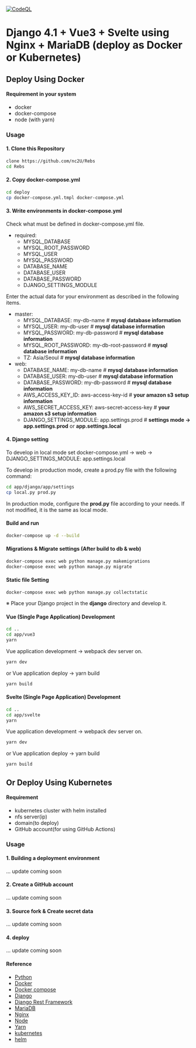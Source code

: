 [![CodeQL](https://github.com/austin-kho/Rebs/actions/workflows/codeql-analysis.yml/badge.svg)](https://github.com/austin-kho/Rebs/actions/workflows/codeql-analysis.yml)

# Django 4.1 + Vue3 + Svelte using Nginx + MariaDB (deploy as Docker or Kubernetes)

## Deploy Using Docker

#### Requirement in your system

- docker
- docker-compose
- node (with yarn)

### Usage

#### 1. Clone this Repository

```bash
clone https://github.com/nc2U/Rebs
cd Rebs
```

#### 2. Copy docker-compose.yml

```bash
cd deploy
cp docker-compose.yml.tmpl docker-compose.yml
```

#### 3. Write environments in docker-compose.yml

Check what must be defined in docker-compose.yml file.

- required:
    - MYSQL_DATABASE
    - MYSQL_ROOT_PASSWORD
    - MYSQL_USER
    - MYSQL_PASSWORD
    - DATABASE_NAME
    - DATABASE_USER
    - DATABASE_PASSWORD
    - DJANGO_SETTINGS_MODULE

Enter the actual data for your environment as described in the following items.

- master:
    - MYSQL_DATABASE: my-db-name # **mysql database information**
    - MYSQL_USER: my-db-user # **mysql database information**
    - MYSQL_PASSWORD: my-db-password # **mysql database information**
    - MYSQL_ROOT_PASSWORD: my-db-root-password # **mysql database information**
    - TZ: Asia/Seoul # **mysql database information**
- web:
    - DATABASE_NAME: my-db-name # **mysql database information**
    - DATABASE_USER: my-db-user # **mysql database information**
    - DATABASE_PASSWORD: my-db-password # **mysql database information**
    - AWS_ACCESS_KEY_ID: aws-access-key-id # **your amazon s3 setup information**
    - AWS_SECRET_ACCESS_KEY: aws-secret-access-key # **your amazon s3 setup information**
    - DJANGO_SETTINGS_MODULE: app.settings.prod # **settings mode -> app.settings.prod** or **app.settings.local**

#### 4. Django setting

To develop in local mode set docker-compose.yml -> web -> DJANGO_SETTINGS_MODULE: app.settings.local

To develop in production mode, create a prod.py file with the following command:

```bash
cd app/django/app/settings
cp local.py prod.py
```

In production mode, configure the **prod.py** file according to your needs. If not modified, it is the same as local
mode.

#### Build and run

```bash
docker-compose up -d --build
```

#### Migrations & Migrate settings (After build to db & web)

```bash
docker-compose exec web python manage.py makemigrations
docker-compose exec web python manage.py migrate
```

#### Static file Setting

```
docker-compose exec web python manage.py collectstatic
```

※ Place your Django project in the **django** directory and develop it.

#### Vue (Single Page Application) Development

```bash
cd ..
cd app/vue3
yarn
```

Vue application development -> webpack dev server on.

```bash
yarn dev
```

or Vue application deploy -> yarn build

```bash
yarn build
```

#### Svelte (Single Page Application) Development

```bash
cd ..
cd app/svelte
yarn
```

Vue application development -> webpack dev server on.

```bash
yarn dev
```

or Vue application deploy -> yarn build

```bash
yarn build
```

## Or Deploy Using Kubernetes

#### Requirement

- kubernetes cluster with helm installed
- nfs server(ip)
- domain(to deploy)
- GitHub account(for using GitHub Actions)

### Usage

#### 1. Building a deployment environment

... update coming soon

#### 2. Create a GitHub account

... update coming soon

#### 3. Source fork & Create secret data

... update coming soon

#### 4. deploy

... update coming soon

#### Reference

- [Python](https://www.python.org)
- [Docker](https://www.docker.com)
- [Docker compose](https://docs.docker.com/compose)
- [Django](https://www.djangoproject.com)
- [Django Rest Framework](https://www.django-rest-framework.org/)
- [MariaDB](https://mariadb.org)
- [Nginx](https://www.nginx.com/)
- [Node](https://nodejs.org/ko/)
- [Yarn](https://yarnpkg.com/)
- [kubernetes](https://kubernetes.io/docs/home/)
- [helm](https://helm.sh/docs/)
